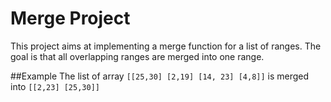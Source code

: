 # Merge Project
This project aims at implementing a merge function for a list of ranges. 
The goal is that all overlapping ranges are merged into one range. 

##Example
The list of array `[[25,30] [2,19] [14, 23] [4,8]]` is merged into `[[2,23] [25,30]]`